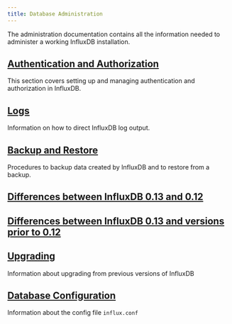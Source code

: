 ```yaml
---
title: Database Administration
---
```

The administration documentation contains all the information needed to administer a working InfluxDB installation.

## [Authentication and Authorization](/influxdb/v0.13/administration/authentication_and_authorization/)

This section covers setting up and managing authentication and authorization in InfluxDB.

## [Logs](/influxdb/v0.13/administration/logs/)

Information on how to direct InfluxDB log output.

## [Backup and Restore](/influxdb/v0.13/administration/backup_and_restore/)

Procedures to backup data created by InfluxDB and to restore from a backup.

## [Differences between InfluxDB 0.13 and 0.12](/influxdb/v0.13/administration/012_vs_013/)

## [Differences between InfluxDB 0.13 and versions prior to 0.12](/influxdb/v0.13/administration/013_vs_previous/)

## [Upgrading](/influxdb/v0.13/administration/upgrading/)

Information about upgrading from previous versions of InfluxDB

## [Database Configuration](/influxdb/v0.13/administration/config/)

Information about the config file `influx.conf`
